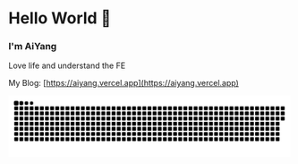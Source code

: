 # Hello World 👋

### I'm AiYang

Love life and understand the FE

My Blog: [https://aiyang.vercel.app](https://aiyang.vercel.app)
 

![](https://raw.githubusercontent.com/limuen/limuen/master/assets/github-contribution-grid-snake.svg)


